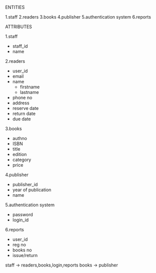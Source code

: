 
ENTITIES

1.staff
2.readers
3.books 
4.publisher
5.authentication system
6.reports

ATTRIBUTES

1.staff

* staff_id 
* name 

2.readers

* user_id
* email
* name
    * firstname
    * lastname
* phone no
* address
* reserve date 
* return date
* due date


3.books

* authno
* ISBN
* title
* edition
* category
* price


4.publisher

* publisher_id
* year of publication
* name


5.authentication system

* password
* login_id


6.reports

* user_id
* reg no
* books no
* issue/return

staff -> readers,books,login,reports
books -> publisher
